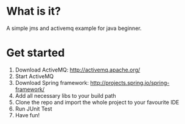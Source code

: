 What is it?
==========

A simple jms and activemq example for java 
beginner.

Get started
==========
1. Download ActiveMQ: http://activemq.apache.org/
2. Start ActiveMQ
3. Download Spring framework:  http://projects.spring.io/spring-framework/
4. Add all necessary libs to your build path
3. Clone the repo and import the whole project to your favourite IDE
4. Run JUnit Test
5. Have fun!

